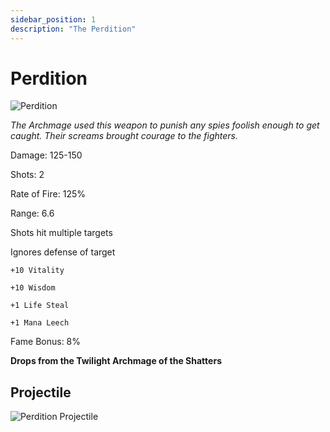 ```yaml
---
sidebar_position: 1
description: "The Perdition"
---
```


# Perdition

![Perdition](https://vwiki.valorserver.com/api/item/picture/perdition)

<i>The Archmage used this weapon to punish any spies foolish enough to get caught. Their screams brought courage to the fighters.</i>

Damage: 125-150

Shots: 2

Rate of Fire: 125%

Range: 6.6

Shots hit multiple targets

Ignores defense of target

    +10 Vitality
    
    +10 Wisdom
    
    +1 Life Steal
    
    +1 Mana Leech

Fame Bonus: 8%

**Drops from the Twilight Archmage of the Shatters**

## Projectile

![Perdition Projectile](https://cdn.discordapp.com/attachments/953134990428868629/953329532612530186/perdition.gif)
